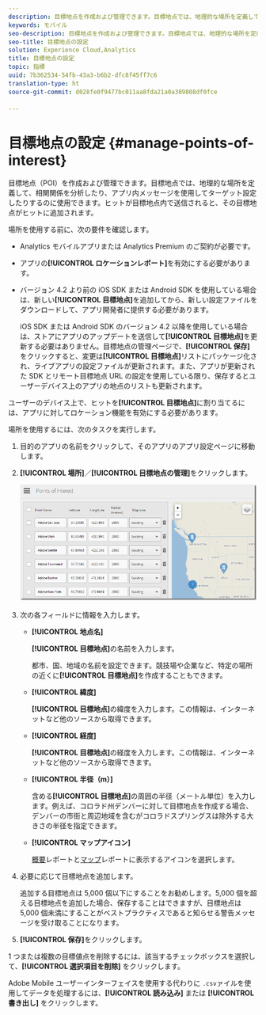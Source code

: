 ```yaml
---
description: 目標地点を作成および管理できます。目標地点では、地理的な場所を定義して、相関関係を分析したり、アプリ内メッセージを使用してターゲット設定したりするのに使用できます。ヒットが目標地点内で送信されると、その目標地点がヒットに追加されます。
keywords: モバイル
seo-description: 目標地点を作成および管理できます。目標地点では、地理的な場所を定義して、相関関係を分析したり、アプリ内メッセージを使用してターゲット設定したりするのに使用できます。ヒットが目標地点内で送信されると、その目標地点がヒットに追加されます。
seo-title: 目標地点の設定
solution: Experience Cloud,Analytics
title: 目標地点の設定
topic: 指標
uuid: 7b362534-54fb-43a3-b6b2-dfc8f45ff7c6
translation-type: ht
source-git-commit: d028fe0f9477bc011aa8fda21a0a389808df0fce

---
```



# 目標地点の設定 {#manage-points-of-interest}

目標地点（POI）を作成および管理できます。目標地点では、地理的な場所を定義して、相関関係を分析したり、アプリ内メッセージを使用してターゲット設定したりするのに使用できます。ヒットが目標地点内で送信されると、その目標地点がヒットに追加されます。

場所を使用する前に、次の要件を確認します。

* Analytics モバイルアプリまたは Analytics Premium のご契約が必要です。
* アプリの&#x200B;**[!UICONTROL ロケーションレポート]**&#x200B;を有効にする必要があります。
* バージョン 4.2 より前の iOS SDK または Android SDK を使用している場合は、新しい&#x200B;**[!UICONTROL 目標地点]**&#x200B;を追加してから、新しい設定ファイルをダウンロードして、アプリ開発者に提供する必要があります。

   iOS SDK または Android SDK のバージョン 4.2 以降を使用している場合は、ストアにアプリのアップデートを送信して&#x200B;**[!UICONTROL 目標地点]**&#x200B;を更新する必要はありません。目標地点の管理ページで、**[!UICONTROL 保存]** をクリックすると、変更は&#x200B;**[!UICONTROL 目標地点]**&#x200B;リストにパッケージ化され、ライブアプリの設定ファイルが更新されます。また、アプリが更新された SDK とリモート目標地点 URL の設定を使用している限り、保存するとユーザーデバイス上のアプリの地点のリストも更新されます。

ユーザーのデバイス上で、ヒットを&#x200B;**[!UICONTROL 目標地点]**&#x200B;に割り当てるには、アプリに対してロケーション機能を有効にする必要があります。

場所を使用するには、次のタスクを実行します。

1. 目的のアプリの名前をクリックして、そのアプリのアプリ設定ページに移動します。
1. **[!UICONTROL 場所]**／**[!UICONTROL 目標地点の管理]**&#x200B;をクリックします。

   ![手順の結果](assets/poi.png)

1. 次の各フィールドに情報を入力します。

   * **[!UICONTROL 地点名]**

      **[!UICONTROL 目標地点]**&#x200B;の名前を入力します。

      都市、国、地域の名前を設定できます。競技場や企業など、特定の場所の近くに&#x200B;**[!UICONTROL 目標地点]**&#x200B;を作成することもできます。

   * **[!UICONTROL 緯度]**

      **[!UICONTROL 目標地点]**&#x200B;の緯度を入力します。この情報は、インターネットなど他のソースから取得できます。

   * **[!UICONTROL 経度]**

      **[!UICONTROL 目標地点]**&#x200B;の経度を入力します。この情報は、インターネットなど他のソースから取得できます。

   * **[!UICONTROL 半径（m）]**

      含める&#x200B;**[!UICONTROL 目標地点]**&#x200B;の周囲の半径（メートル単位）を入力します。例えば、コロラド州デンバーに対して目標地点を作成する場合、デンバーの市街と周辺地域を含むがコロラドスプリングスは除外する大きさの半径を指定できます。

   * **[!UICONTROL マップアイコン]**

      [概要](/help/using/location/c-location-overview.md)レポートと[マップ](/help/using/location/c-map-points.md)レポートに表示するアイコンを選択します。

1. 必要に応じて目標地点を追加します。

   追加する目標地点は 5,000 個以下にすることをお勧めします。5,000 個を超える目標地点を追加した場合、保存することはできますが、目標地点は 5,000 個未満にすることがベストプラクティスであると知らせる警告メッセージを受け取ることになります。

1. **[!UICONTROL 保存]**&#x200B;をクリックします。

1 つまたは複数の目標値点を削除するには、該当するチェックボックスを選択して、**[!UICONTROL 選択項目を削除]** をクリックします。

Adobe Mobile ユーザーインターフェイスを使用する代わりに `.csv`ァイルを使用してデータを処理するには、**[!UICONTROL 読み込み]** または **[!UICONTROL 書き出し]** をクリックします。
